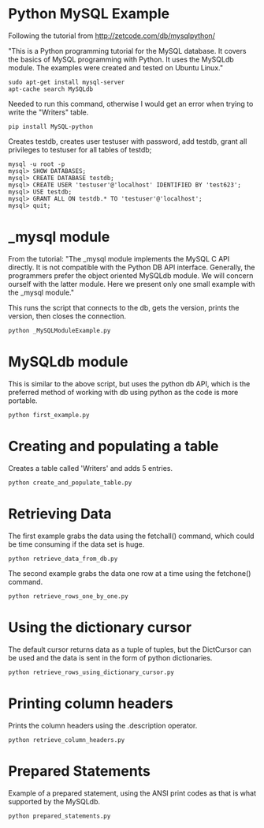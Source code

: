 Python MySQL Example
======================

Following the tutorial from 
http://zetcode.com/db/mysqlpython/

"This is a Python programming tutorial for the MySQL database. It covers the basics of MySQL programming with Python. It uses the MySQLdb module. The examples were created and tested on Ubuntu Linux."

```
sudo apt-get install mysql-server
apt-cache search MySQLdb
```


Needed to run this command, otherwise I would get an error when trying to write the "Writers" table.
```
pip install MySQL-python
```

Creates testdb, creates user testuser with password, add testdb, grant all privileges to testuser for all tables of testdb;

``` 
mysql -u root -p
mysql> SHOW DATABASES;
mysql> CREATE DATABASE testdb;
mysql> CREATE USER 'testuser'@'localhost' IDENTIFIED BY 'test623';
mysql> USE testdb;
mysql> GRANT ALL ON testdb.* TO 'testuser'@'localhost';
mysql> quit;
```

_mysql module
=============
From the tutorial:
"The _mysql module implements the MySQL C API directly. It is not compatible with the Python DB API interface. Generally, the programmers prefer the object oriented MySQLdb module. We will concern ourself with the latter module. Here we present only one small example with the _mysql module."

This runs the script that connects to the db, gets the version, prints the version, then closes the connection.

``` 
python _MySQLModuleExample.py 
```

MySQLdb module
==============
This is similar to the above script, but uses the python db API, which is the preferred method of working with db using python as the code is more portable.
``` 
python first_example.py 
```


Creating and populating a table
===============================
Creates a table called 'Writers' and adds 5 entries.
``` 
python create_and_populate_table.py 
```

Retrieving Data
===============
The first example grabs the data using the fetchall() command, which could be time consuming if the data set is huge.
```
python retrieve_data_from_db.py
```

The second example grabs the data one row at a time using the fetchone() command.
```
python retrieve_rows_one_by_one.py
```

Using the dictionary cursor
===========================
The default cursor returns data as a tuple of tuples, but the DictCursor can be used and the data is sent in the form of python dictionaries.

```
python retrieve_rows_using_dictionary_cursor.py
```

Printing column headers
=======================

Prints the column headers using the .description operator.
```
python retrieve_column_headers.py
```

Prepared Statements
===================

Example of a prepared statement, using the ANSI print codes as that is what supported by the MySQLdb.

```
python prepared_statements.py
```


